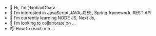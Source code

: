 - 👋 Hi, I’m @rohanDhara
- 👀 I’m interested in JavaScript,JAVA,J2EE, Spring framework, REST API
- 🌱 I’m currently learning NODE JS, Next Js,  
- 💞️ I’m looking to collaborate on ...
- 📫 How to reach me ...

<!---
rohanDhara/rohanDhara is a ✨ special ✨ repository because its `README.md` (this file) appears on your GitHub profile.
You can click the Preview link to take a look at your changes.
--->
